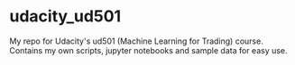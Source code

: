 # udacity_ud501
My repo for Udacity's ud501 (Machine Learning for Trading) course. Contains my own scripts, jupyter notebooks and sample data for easy use.
